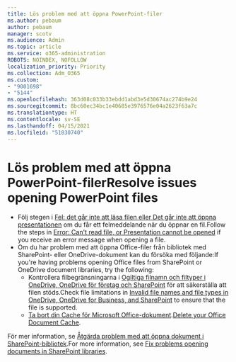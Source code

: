 ```yaml
---
title: Lös problem med att öppna PowerPoint-filer
ms.author: pebaum
author: pebaum
manager: scotv
ms.audience: Admin
ms.topic: article
ms.service: o365-administration
ROBOTS: NOINDEX, NOFOLLOW
localization_priority: Priority
ms.collection: Adm_O365
ms.custom:
- "9001698"
- "5144"
ms.openlocfilehash: 363d08c033b33ebdd1abd3e5d30674ac274b9e24
ms.sourcegitcommit: 8bc60ec34bc1e40685e3976576e04a2623f63a7c
ms.translationtype: HT
ms.contentlocale: sv-SE
ms.lasthandoff: 04/15/2021
ms.locfileid: "51830740"
---
```

# <a name="resolve-issues-opening-powerpoint-files"></a><span data-ttu-id="d6739-102">Lös problem med att öppna PowerPoint-filer</span><span class="sxs-lookup"><span data-stu-id="d6739-102">Resolve issues opening PowerPoint files</span></span>

- <span data-ttu-id="d6739-103">Följ stegen i [Fel: det går inte att läsa filen eller Det går inte att öppna presentationen](https://support.office.com/article/Error-Can-t-read-file-or-Presentation-cannot-be-opened-7f2f31e2-d4dd-4c1f-9e27-ba6fadf92d44) om du får ett felmeddelande när du öppnar en fil.</span><span class="sxs-lookup"><span data-stu-id="d6739-103">Follow the steps in [Error: Can't read file, or Presentation cannot be opened](https://support.office.com/article/Error-Can-t-read-file-or-Presentation-cannot-be-opened-7f2f31e2-d4dd-4c1f-9e27-ba6fadf92d44) if you receive an error message when opening a file.</span></span>
- <span data-ttu-id="d6739-104">Om du har problem med att öppna Office-filer från bibliotek med SharePoint- eller OneDrive-dokument kan du försöka med följande:</span><span class="sxs-lookup"><span data-stu-id="d6739-104">If you're having problems opening Office files from SharePoint or OneDrive document libraries, try the following:</span></span>
    - <span data-ttu-id="d6739-105">Kontrollera filbegränsningarna i [Ogiltiga filnamn och filtyper i OneDrive, OneDrive för företag och SharePoint](https://support.office.com/article/64883a5d-228e-48f5-b3d2-eb39e07630fa) för att säkerställa att filen stöds.</span><span class="sxs-lookup"><span data-stu-id="d6739-105">Check file limitations in [Invalid file names and file types in OneDrive, OneDrive for Business, and SharePoint](https://support.office.com/article/64883a5d-228e-48f5-b3d2-eb39e07630fa) to ensure that the file is supported.</span></span>
    - <span data-ttu-id="d6739-106">[Ta bort din Cache för Microsoft Office-dokument](https://support.office.com/article/b1d3765e-d71b-4bb8-99ca-acd22c42995d).</span><span class="sxs-lookup"><span data-stu-id="d6739-106">[Delete your Office Document Cache](https://support.office.com/article/b1d3765e-d71b-4bb8-99ca-acd22c42995d).</span></span>

<span data-ttu-id="d6739-107">För mer information, se [Åtgärda problem med att öppna dokument i SharePoint-bibliotek](https://support.office.com/article/31329fa1-4ad0-47fc-95d8-bb0c5b12a536).</span><span class="sxs-lookup"><span data-stu-id="d6739-107">For more information, see [Fix problems opening documents in SharePoint libraries](https://support.office.com/article/31329fa1-4ad0-47fc-95d8-bb0c5b12a536).</span></span>
